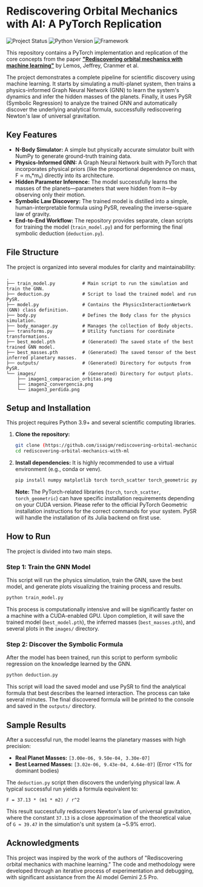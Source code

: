 # Rediscovering Orbital Mechanics with AI: A PyTorch Replication

![Project Status](https://img.shields.io/badge/status-complete-green)
![Python Version](https://img.shields.io/badge/python-3.9+-blue.svg)
![Framework](https://img.shields.io/badge/pytorch-2.0+-orange.svg)

This repository contains a PyTorch implementation and replication of the core concepts from the paper **["Rediscovering orbital mechanics with machine learning"](https://arxiv.org/abs/2202.02306)** by Lemos, Jeffrey, Cranmer et al.

The project demonstrates a complete pipeline for scientific discovery using machine learning. It starts by simulating a multi-planet system, then trains a physics-informed Graph Neural Network (GNN) to learn the system's dynamics and infer the hidden masses of the planets. Finally, it uses PySR (Symbolic Regression) to analyze the trained GNN and automatically discover the underlying analytical formula, successfully rediscovering Newton's law of universal gravitation.

## Key Features

- **N-Body Simulator:** A simple but physically accurate simulator built with NumPy to generate ground-truth training data.
- **Physics-Informed GNN:** A Graph Neural Network built with PyTorch that incorporates physical priors (like the proportional dependence on mass, F ∝ m₁*m₂) directly into its architecture.
- **Hidden Parameter Inference:** The model successfully learns the masses of the planets—parameters that were hidden from it—by observing only their motion.
- **Symbolic Law Discovery:** The trained model is distilled into a simple, human-interpretable formula using PySR, revealing the inverse-square law of gravity.
- **End-to-End Workflow:** The repository provides separate, clean scripts for training the model (`train_model.py`) and for performing the final symbolic deduction (`deduction.py`).

## File Structure

The project is organized into several modules for clarity and maintainability:

```
.
├── train_model.py          # Main script to run the simulation and train the GNN.
├── deduction.py            # Script to load the trained model and run PySR.
├── model.py                # Contains the PhysicsInteractionNetwork (GNN) class definition.
├── body.py                 # Defines the Body class for the physics simulation.
├── body_manager.py         # Manages the collection of Body objects.
├── transforms.py           # Utility functions for coordinate transformations.
├── best_model.pth          # (Generated) The saved state of the best trained GNN model.
├── best_masses.pth         # (Generated) The saved tensor of the best inferred planetary masses.
├── outputs/                # (Generated) Directory for outputs from PySR.
└── images/                 # (Generated) Directory for output plots.
    ├── imagen1_comparacion_orbitas.png
    ├── imagen2_convergencia.png
    └── imagen3_perdida.png
```

## Setup and Installation

This project requires Python 3.9+ and several scientific computing libraries.

1.  **Clone the repository:**
    ```bash
    git clone (https://github.com/isaigm/rediscovering-orbital-mechanics-with-ml)
    cd rediscovering-orbital-mechanics-with-ml
    ```

2.  **Install dependencies:**
    It is highly recommended to use a virtual environment (e.g., conda or venv).
    ```bash
    pip install numpy matplotlib torch torch_scatter torch_geometric pysr pandas
    ```
    **Note:** The PyTorch-related libraries (`torch`, `torch_scatter`, `torch_geometric`) can have specific installation requirements depending on your CUDA version. Please refer to the official PyTorch Geometric installation instructions for the correct commands for your system. PySR will handle the installation of its Julia backend on first use.

## How to Run

The project is divided into two main steps.

### Step 1: Train the GNN Model

This script will run the physics simulation, train the GNN, save the best model, and generate plots visualizing the training process and results.

```bash
python train_model.py
```
This process is computationally intensive and will be significantly faster on a machine with a CUDA-enabled GPU. Upon completion, it will save the trained model (`best_model.pth`), the inferred masses (`best_masses.pth`), and several plots in the `images/` directory.

### Step 2: Discover the Symbolic Formula

After the model has been trained, run this script to perform symbolic regression on the knowledge learned by the GNN.

```bash
python deduction.py
```
This script will load the saved model and use PySR to find the analytical formula that best describes the learned interaction. The process can take several minutes. The final discovered formula will be printed to the console and saved in the `outputs/` directory.

## Sample Results

After a successful run, the model learns the planetary masses with high precision:

-   **Real Planet Masses:** `[3.00e-06, 9.50e-04, 3.30e-07]`
-   **Best Learned Masses:** `[3.02e-06, 9.43e-04, 4.64e-07]` (Error <1% for dominant bodies)

The `deduction.py` script then discovers the underlying physical law. A typical successful run yields a formula equivalent to:

```
F = 37.13 * (m1 * m2) / r^2
```
This result successfully rediscovers Newton's law of universal gravitation, where the constant `37.13` is a close approximation of the theoretical value of `G ≈ 39.47` in the simulation's unit system (a ~5.9% error).

## Acknowledgments

This project was inspired by the work of the authors of "Rediscovering orbital mechanics with machine learning." The code and methodology were developed through an iterative process of experimentation and debugging, with significant assistance from the AI model Gemini 2.5 Pro.
